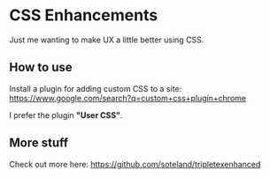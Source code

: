# CSS Enhancements
Just me wanting to make UX a little better using CSS.

## How to use
Install a plugin for adding custom CSS to a site: https://www.google.com/search?q=custom+css+plugin+chrome

I prefer the plugin **"User CSS"**. 

## More stuff
Check out more here: https://github.com/soteland/tripletexenhanced
